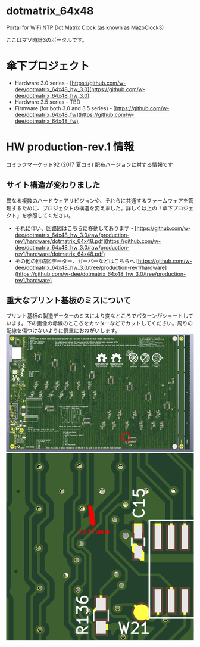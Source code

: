 # dotmatrix_64x48
Portal for WiFi NTP Dot Matrix Clock (as known as MazoClock3)

ここはマゾ時計3のポータルです。

# 傘下プロジェクト
 * Hardware 3.0 series - [https://github.com/w-dee/dotmatrix_64x48_hw_3.0](https://github.com/w-dee/dotmatrix_64x48_hw_3.0)
 * Hardware 3.5 series - TBD
 * Firmware (for both 3.0 and 3.5 series) - [https://github.com/w-dee/dotmatrix_64x48_fw](https://github.com/w-dee/dotmatrix_64x48_fw)


# HW production-rev.1 情報

コミックマーケット92 (2017 夏コミ) 配布バージョンに対する情報です

## サイト構造が変わりました

異なる複数のハードウェアリビジョンや、それらに共通するファームウェアを管理するために、プロジェクトの構造を変えました。詳しくは上の「傘下プロジェクト」を参照してください。

 * それに伴い、回路図はこちらに移動してあります - [https://github.com/w-dee/dotmatrix_64x48_hw_3.0/raw/production-rev1/hardware/dotmatrix_64x48.pdf](https://github.com/w-dee/dotmatrix_64x48_hw_3.0/raw/production-rev1/hardware/dotmatrix_64x48.pdf)
 * その他の回路図データー、ガーバーなどはこちらへ [https://github.com/w-dee/dotmatrix_64x48_hw_3.0/tree/production-rev1/hardware](https://github.com/w-dee/dotmatrix_64x48_hw_3.0/tree/production-rev1/hardware)


## 重大なプリント基板のミスについて

プリント基板の製造データーのミスにより変なところでパターンがショートしています。下の画像の赤線のところをカッターなどでカットしてください。周りの配線を傷つけないように慎重におねがいします。
<img src="Screenshot from 2017-08-16 11-36-40.jpg" alt="HW3.0 producton-rev.1 errata-1">
<img src="Screenshot from 2017-08-16 11-37-07.png" alt="HW3.0 producton-rev.1 errata-2">
